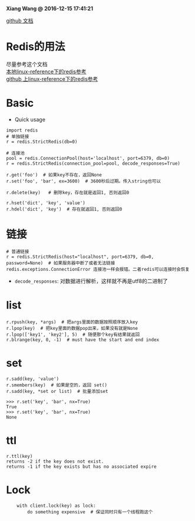 **Xiang Wang @ 2016-12-15 17:41:21**

[github 文档](https://github.com/andymccurdy/redis-py)  

# Redis的用法
尽量参考这个文档  
[本地linux-reference下的redis参考](../linux-reference/redis.md)  
[github 上linux-reference下的redis参考](https://github.com/ramwin/linux-reference/blob/master/redis.md)  

# Basic
* Quick usage
```
import redis
# 单独链接
r = redis.StrictRedis(db=0)

# 连接池
pool = redis.ConnectionPool(host='localhost', port=6379, db=0)
r = redis.StrictRedis(connection_pool=pool, decode_responses=True)

r.get('foo')  # 如果key不存在，返回None
r.set('foo', 'bar', ex=3600)  # 3600秒后过期。传入string也可以

r.delete(key)   # 删除key，存在就是返回1, 否则返回0

r.hset('dict', 'key', 'value')
r.hdel('dict', 'key')  # 存在就返回1, 否则返回0
```

# 链接
```
# 普通链接
r = redis.StrictRedis(host="localhost", port=6379, db=0, password=None)  # 如果服务器中断了或者无法链接 redis.exceptions.ConnectionError 连接池一样会报错。二者redis可以连接时会恢复
```
* `decode_responses`: 对数据进行解析，这样就不再是utf8的二进制了

# list
```
r.rpush(key, *args)  # 把args里面的数据按照顺序放入key
r.lpop(key)  # 把key里面的数据pop出来，如果没有就是None
r.lpop(['key1', 'key2'], 5)  # 随便那个key有结果就返回
r.blrange(key, 0, -1)  # must have the start and end index
```

# set
```
r.sadd(key, 'value')
r.smembers(key)  # 如果是空的，返回 set()
r.sadd(key, *set or list)  # 批量添加set

>>> r.set('key', 'bar', nx=True)
True
>>> r.set('key', 'bar', nx=True)
None
```

# ttl
```
r.ttl(key)
returns -2 if the key does not exist.
returns -1 if the key exists but has no associated expire
```

# Lock
```
    with client.lock(key) as lock:
        do something expensive  # 保证同时只有一个线程跑这个
```
